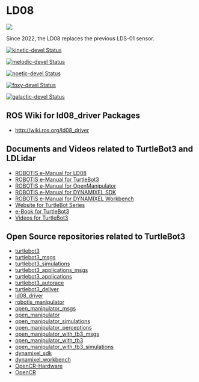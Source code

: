 # LD08
<img src="http://emanual.robotis.com/assets/images/platform/turtlebot3/appendix_lds/lds_ld08_small.png">

Since 2022, the LD08 replaces the previous LDS-01 sensor.

[![kinetic-devel Status](https://github.com/ROBOTIS-GIT/ld08_driver/workflows/kinetic-devel/badge.svg)](https://github.com/ROBOTIS-GIT/ld08_driver/tree/kinetic-devel)

[![melodic-devel Status](https://github.com/ROBOTIS-GIT/ld08_driver/workflows/melodic-devel/badge.svg)](https://github.com/ROBOTIS-GIT/ld08_driver/tree/melodic-devel)

[![noetic-devel Status](https://github.com/ROBOTIS-GIT/ld08_driver/workflows/noetic-devel/badge.svg)](https://github.com/ROBOTIS-GIT/ld08_driver/tree/noetic-devel)

[![foxy-devel Status](https://github.com/ROBOTIS-GIT/ld08_driver/workflows/foxy-devel/badge.svg)](https://github.com/ROBOTIS-GIT/ld08_driver/tree/foxy-devel)

[![galactic-devel Status](https://github.com/ROBOTIS-GIT/ld08_driver/workflows/galactic-devel/badge.svg)](https://github.com/ROBOTIS-GIT/ld08_driver/tree/galactic-devel)

## ROS Wiki for ld08_driver Packages
- http://wiki.ros.org/ld08_driver

## Documents and Videos related to TurtleBot3 and LDLidar
- [ROBOTIS e-Manual for LD08](http://emanual.robotis.com/docs/en/platform/turtlebot3/appendix_ld08)
- [ROBOTIS e-Manual for TurtleBot3](http://turtlebot3.robotis.com/)
- [ROBOTIS e-Manual for OpenManipulator](http://emanual.robotis.com/docs/en/platform/openmanipulator/)
- [ROBOTIS e-Manual for DYNAMIXEL SDK](http://emanual.robotis.com/docs/en/software/dynamixel/dynamixel_sdk/overview/)
- [ROBOTIS e-Manual for DYNAMIXEL Workbench](http://emanual.robotis.com/docs/en/software/dynamixel/dynamixel_workbench/)
- [Website for TurtleBot Series](http://www.turtlebot.com/)
- [e-Book for TurtleBot3](https://community.robotsource.org/t/download-the-ros-robot-programming-book-for-free/51/)
- [Videos for TurtleBot3 ](https://www.youtube.com/playlist?list=PLRG6WP3c31_XI3wlvHlx2Mp8BYqgqDURU)

## Open Source repositories related to TurtleBot3
- [turtlebot3](https://github.com/ROBOTIS-GIT/turtlebot3)
- [turtlebot3_msgs](https://github.com/ROBOTIS-GIT/turtlebot3_msgs)
- [turtlebot3_simulations](https://github.com/ROBOTIS-GIT/turtlebot3_simulations)
- [turtlebot3_applications_msgs](https://github.com/ROBOTIS-GIT/turtlebot3_applications_msgs)
- [turtlebot3_applications](https://github.com/ROBOTIS-GIT/turtlebot3_applications)
- [turtlebot3_autorace](https://github.com/ROBOTIS-GIT/turtlebot3_autorace)
- [turtlebot3_deliver](https://github.com/ROBOTIS-GIT/turtlebot3_deliver)
- [ld08_driver](https://github.com/ROBOTIS-GIT/ld08_driver)
- [robotis_manipulator](https://github.com/ROBOTIS-GIT/robotis_manipulator)
- [open_manipulator_msgs](https://github.com/ROBOTIS-GIT/open_manipulator_msgs)
- [open_manipulator](https://github.com/ROBOTIS-GIT/open_manipulator)
- [open_manipulator_simulations](https://github.com/ROBOTIS-GIT/open_manipulator_simulations)
- [open_manipulator_perceptions](https://github.com/ROBOTIS-GIT/open_manipulator_perceptions)
- [open_manipulator_with_tb3_msgs](https://github.com/ROBOTIS-GIT/open_manipulator_with_tb3_msgs)
- [open_manipulator_with_tb3](https://github.com/ROBOTIS-GIT/open_manipulator_with_tb3)
- [open_manipulator_with_tb3_simulations](https://github.com/ROBOTIS-GIT/open_manipulator_with_tb3_simulations)
- [dynamixel_sdk](https://github.com/ROBOTIS-GIT/DynamixelSDK)
- [dynamixel_workbench](https://github.com/ROBOTIS-GIT/dynamixel-workbench)
- [OpenCR-Hardware](https://github.com/ROBOTIS-GIT/OpenCR-Hardware)
- [OpenCR](https://github.com/ROBOTIS-GIT/OpenCR)